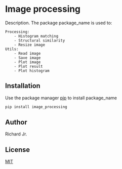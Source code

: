 # Image processing

Description. 
The package package_name is used to:

	Processing:
		- Histogram matching
		- Structural similarity
		- Resize image
	Utils:
		- Read image
		- Save image
		- Plot image
		- Plot result	
		- Plot histogram

## Installation

Use the package manager [pip](https://pip.pypa.io/en/stable/) to install package_name

```bash
pip install image_processing
```

## Author
Richard Jr.

## License
[MIT](https://choosealicense.com/licenses/mit/)

